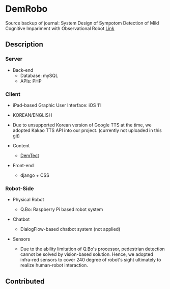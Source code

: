# DemRobo
Source backup of journal: System Design of Sympotom Detection of Mild Cognitive Impariment with Observational Robot [Link](http://www.jatit.org/volumes/Vol97No18/8Vol97No18.pdf) 

## Description
### Server 
* Back-end
  - Database: mySQL
  - APIs: PHP
  
### Client
* iPad-based Graphic User Interface: iOS 11
* KOREAN/ENGLISH 
* Due to unsupported Korean version of Google TTS at the time, we adopted Kakao TTS API into our project. (currently not uploaded in this git)
* Content
  - [DemTect](https://doi.org/10.1002/gps.1042)
  
* Front-end
  - django + CSS

### Robot-Side
* Physical Robot
  - Q.Bo: Raspberry Pi based robot system
  
* Chatbot
  - DialogFlow-based chatbot system (not applied)
  
* Sensors
  - Due to the ability limitation of Q.Bo's processor, pedestrian detection cannot be solved by vision-based solution. Hence, we adopted infra-red sensors to cover 240 degree of robot's sight ultimately to realize human-robot interaction. 

## Contributed
